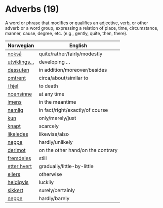 # Adverbs (19)

A word or phrase that modifies or qualifies an adjective, verb, or other adverb or a word group, expressing a relation of place, time, circumstance, manner, cause, degree, etc. (e.g., gently, quite, then, there).

| Norwegian | English |
| --- | --- |
| [nokså](https://www.ordnett.no/search?language=no&phrase=nokså) | quite/rather/fairly/modestly |
| [utviklings...](https://www.ordnett.no/search?language=no&phrase=utviklings...) | developing ... |
| [dessuten](https://www.ordnett.no/search?language=no&phrase=dessuten) | in addition/moreover/besides |
| [omtrent](https://www.ordnett.no/search?language=no&phrase=omtrent) | circa/about/similar to |
| [i hjel](https://www.ordnett.no/search?language=no&phrase=i%20hjel) | to death |
| [noensinne](https://www.ordnett.no/search?language=no&phrase=noensinne) | at any time |
| [imens](https://www.ordnett.no/search?language=no&phrase=imens) | in the meantime |
| [nemlig](https://www.ordnett.no/search?language=no&phrase=nemlig) | in fact/right/exactly/of course |
| [kun](https://www.ordnett.no/search?language=no&phrase=kun) | only/merely/just |
| [knapt](https://www.ordnett.no/search?language=no&phrase=knapt) | scarcely |
| [likeledes](https://www.ordnett.no/search?language=no&phrase=likeledes) | likewise/also |
| [neppe](https://www.ordnett.no/search?language=no&phrase=neppe) | hardly/unlikely |
| [derimot](https://www.ordnett.no/search?language=no&phrase=derimot) | on the other hand/on the contrary |
| [fremdeles](https://www.ordnett.no/search?language=no&phrase=fremdeles) | still |
| [etter hvert](https://www.ordnett.no/search?language=no&phrase=etter%20hvert) | gradually/little-by-little |
| [ellers](https://www.ordnett.no/search?language=no&phrase=ellers) | otherwise |
| [heldigvis](https://www.ordnett.no/search?language=no&phrase=heldigvis) | luckily |
| [sikkert](https://www.ordnett.no/search?language=no&phrase=sikkert) | surely/certainly |
| [neppe](https://www.ordnett.no/search?language=no&phrase=neppe) | hardly/barely |

